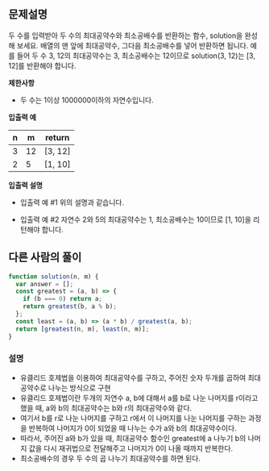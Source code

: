## 문제설명

두 수를 입력받아 두 수의 최대공약수와 최소공배수를 반환하는 함수, solution을 완성해 보세요. 배열의 맨 앞에 최대공약수, 그다음 최소공배수를 넣어 반환하면 됩니다. 예를 들어 두 수 3, 12의 최대공약수는 3, 최소공배수는 12이므로 solution(3, 12)는 [3, 12]를 반환해야 합니다.

**제한사항**

- 두 수는 1이상 1000000이하의 자연수입니다.

**입출력 예**

| n   | m   | return  |
| --- | --- | ------- |
| 3   | 12  | [3, 12] |
| 2   | 5   | [1, 10] |

**입출력 설명**

- 입출력 예 #1
  위의 설명과 같습니다.

- 입출력 예 #2
  자연수 2와 5의 최대공약수는 1, 최소공배수는 10이므로 [1, 10]을 리턴해야 합니다.

## 다른 사람의 풀이

```js
function solution(n, m) {
  var answer = [];
  const greatest = (a, b) => {
    if (b === 0) return a;
    return greatest(b, a % b);
  };
  const least = (a, b) => (a * b) / greatest(a, b);
  return [greatest(n, m), least(n, m)];
}
```

### 설명

- 유클리드 호제법을 이용하여 최대공약수를 구하고, 주어진 숫자 두개를 곱하여 최대공약수로 나누는 방식으로 구현
- 유클리드 호제법이란 두개의 자연수 a, b에 대해서 a를 b로 나눈 나머지를 r이라고 했을 때, a와 b의 최대공약수는 b와 r의 최대공약수와 같다.
- 여기서 b를 r로 나눈 나머지를 구하고 r에서 이 나머지를 나눈 나머지를 구하는 과정을 반복하여 나머지가 0이 되었을 때 나누는 수가 a와 b의 최대공약수이다.
- 따라서, 주어진 a와 b가 있을 때, 최대공약수 함수인 greatest에 a 나누기 b의 나머지 값을 다시 재귀법으로 전달해주고 나머지가 0이 나올 때까지 반복한다.
- 최소공배수의 경우 두 수의 곱 나누기 최대공약수를 하면 된다.
